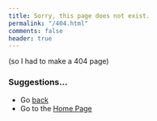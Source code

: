 ```yaml
---
title: Sorry, this page does not exist.
permalink: "/404.html"
comments: false
header: true
---
```


(so I had to make a 404 page)

### Suggestions...

- Go [back](<javascript:history.back()>)
- Go to the [Home Page](/)

